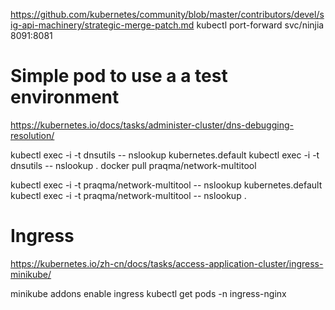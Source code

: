 https://github.com/kubernetes/community/blob/master/contributors/devel/sig-api-machinery/strategic-merge-patch.md
kubectl port-forward svc/ninjia 8091:8081

# Simple pod to use a a test environment
https://kubernetes.io/docs/tasks/administer-cluster/dns-debugging-resolution/

kubectl exec -i -t dnsutils -- nslookup kubernetes.default
kubectl exec -i -t dnsutils -- nslookup <service-name>.<namespace>
docker pull praqma/network-multitool

kubectl exec -i -t praqma/network-multitool -- nslookup kubernetes.default
kubectl exec -i -t praqma/network-multitool -- nslookup <service-name>.<namespace>

# Ingress
https://kubernetes.io/zh-cn/docs/tasks/access-application-cluster/ingress-minikube/

minikube addons enable ingress
kubectl get pods -n ingress-nginx

